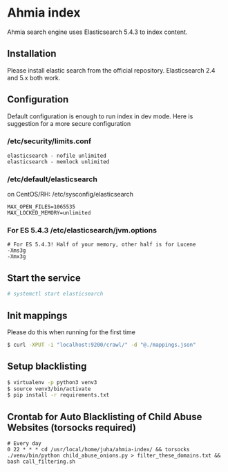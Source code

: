 # Ahmia index
Ahmia search engine uses Elasticsearch 5.4.3 to index content.

## Installation
Please install elastic search from the official repository. Elasticsearch 2.4 and 5.x both work.

## Configuration
Default configuration is enough to run index in dev mode. Here is suggestion for a more secure configuration

### /etc/security/limits.conf

```
elasticsearch - nofile unlimited
elasticsearch - memlock unlimited
```

### /etc/default/elasticsearch 
on CentOS/RH: /etc/sysconfig/elasticsearch

```
MAX_OPEN_FILES=1065535
MAX_LOCKED_MEMORY=unlimited
```

### For ES 5.4.3 /etc/elasticsearch/jvm.options
```
# For ES 5.4.3! Half of your memory, other half is for Lucene
-Xms3g
-Xmx3g
```

## Start the service

```sh
# systemctl start elasticsearch
```

## Init mappings
Please do this when running for the first time

```sh
$ curl -XPUT -i "localhost:9200/crawl/" -d "@./mappings.json"
```

Setup blacklisting
------------------

```sh
$ virtualenv -p python3 venv3
$ source venv3/bin/activate
$ pip install -r requirements.txt
```

## Crontab for Auto Blacklisting of Child Abuse Websites (torsocks required)

```
# Every day
0 22 * * * cd /usr/local/home/juha/ahmia-index/ && torsocks ./venv/bin/python child_abuse_onions.py > filter_these_domains.txt && bash call_filtering.sh
```
